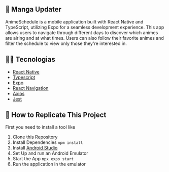 ## :ledger: Manga Updater

AnimeSchedule is a mobile application built with React Native and TypeScript, utilizing Expo for a seamless development experience. This app allows users to navigate through different days to discover which animes are airing and at what times. Users can also follow their favorite animes and filter the schedule to view only those they're interested in.

## :man_technologist: Tecnologias

- [React Native](https://reactnative.dev/)
- [Typescript](https://www.typescriptlang.org/)
- [Expo](https://expo.dev/)
- [React Navigation](https://reactnavigation.org/)
- [Axios](https://axios-http.com/ptbr/docs/intro)
- [Jest](https://jestjs.io/)
  
## :dvd: How to Replicate This Project
First you need to install a tool like 

1. Clone this Repository
2. Install Dependencies `npm install`
3. Install [Android Studio](https://developer.android.com/studio)
4. Set Up and run an Android Emulator
5. Start the App `npx expo start`
6. Run the application in the emulator
